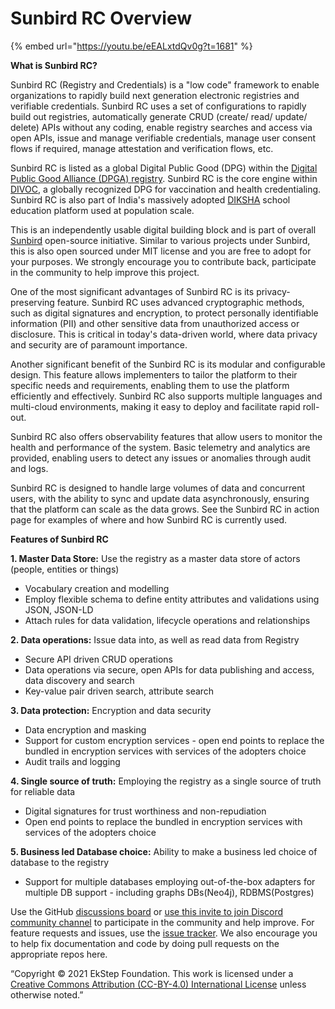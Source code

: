 # Sunbird RC Overview

{% embed url="https://youtu.be/eEALxtdQv0g?t=1681" %}

**What is Sunbird RC?**

Sunbird RC (Registry and Credentials) is a "low code" framework to enable organizations to rapidly build next generation electronic registries and verifiable credentials. Sunbird RC uses a set of configurations to rapidly build out registries, automatically generate CRUD (create/ read/ update/ delete) APIs without any coding, enable registry searches and access via open APIs, issue and manage verifiable credentials, manage user consent flows if required, manage attestation and verification flows, etc.

Sunbird RC is listed as a global Digital Public Good (DPG) within the [Digital Public Good Alliance (DPGA) registry](https://digitalpublicgoods.net/registry/). Sunbird RC is the core engine within [DIVOC](https://divoc.dev/), a globally recognized DPG for vaccination and health credentialing. Sunbird RC is also part of India's massively adopted [DIKSHA](https://diksha.gov.in/) school education platform used at population scale.

This is an independently usable digital building block and is part of overall [Sunbird](https://sunbird.org/) open-source initiative. Similar to various projects under Sunbird, this is also open sourced under MIT license and you are free to adopt for your purposes. We strongly encourage you to contribute back, participate in the community to help improve this project.

One of the most significant advantages of Sunbird RC is its privacy-preserving feature. Sunbird RC uses advanced cryptographic methods, such as digital signatures and encryption, to protect personally identifiable information (PII) and other sensitive data from unauthorized access or disclosure. This is critical in today's data-driven world, where data privacy and security are of paramount importance.

Another significant benefit of the Sunbird RC is its modular and configurable design. This feature allows implementers to tailor the platform to their specific needs and requirements, enabling them to use the platform efficiently and effectively. Sunbird RC also supports multiple languages and multi-cloud environments, making it easy to deploy and facilitate rapid roll-out.&#x20;

Sunbird RC also offers observability features that allow users to monitor the health and performance of the system. Basic telemetry and analytics are provided, enabling users to detect any issues or anomalies through audit and logs.

Sunbird RC is designed to handle large volumes of data and concurrent users, with the ability to sync and update data asynchronously, ensuring that the platform can scale as the data grows. See the Sunbird RC in action page for examples of where and how Sunbird RC is currently used.

**Features of Sunbird RC**

**1. Master Data Store:** Use the registry as a master data store of actors (people, entities or things)

* Vocabulary creation and modelling
* Employ flexible schema to define entity attributes and validations using JSON, JSON-LD
* Attach rules for data validation, lifecycle operations and relationships

**2. Data operations:** Issue data into, as well as read data from Registry

* Secure API driven CRUD operations&#x20;
* Data operations via secure, open APIs for data publishing and access, data discovery and search
* Key-value pair driven search, attribute search&#x20;

**3. Data protection:** Encryption and data security

* Data encryption and masking
* Support for custom encryption services - open end points to replace the bundled in encryption services with services of the adopters choice
* Audit trails and logging

**4. Single source of truth:** Employing the registry as a single source of truth for reliable data

* Digital signatures for trust worthiness and non-repudiation
* Open end points to replace the bundled in encryption services with services of the adopters choice

**5. Business led Database choice:** Ability to make a business led choice of database to the registry

* Support for multiple databases employing out-of-the-box adapters for multiple DB support - including graphs DBs(Neo4j), RDBMS(Postgres)

Use the GitHub [discussions board](https://github.com/Sunbird-RC/community/discussions) or [use this invite to join Discord community channel](https://discord.gg/Q5mvw2mGC8) to participate in the community and help improve. For feature requests and issues, use the [issue tracker](https://github.com/Sunbird-RC/community/issues). We also encourage you to help fix documentation and code by doing pull requests on the appropriate repos here.

“Copyright © 2021 EkStep Foundation. This work is licensed under a [Creative Commons Attribution (CC-BY-4.0) International License](https://creativecommons.org/licenses/by/4.0/) unless otherwise noted.”

##
